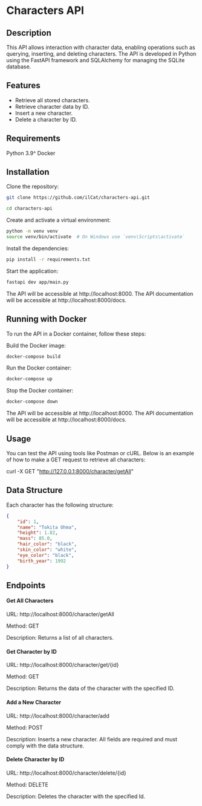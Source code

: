 # Characters API

## Description

This API allows interaction with character data, enabling operations such as querying, inserting, and deleting characters. The API is developed in Python using the FastAPI framework and SQLAlchemy for managing the SQLite database.

## Features

- Retrieve all stored characters.
- Retrieve character data by ID.
- Insert a new character.
- Delete a character by ID.

## Requirements
Python 3.9^
Docker 

## Installation
Clone the repository:
```bash
git clone https://github.com/ilCat/characters-api.git

cd characters-api
```
Create and activate a virtual environment:
```bash
python -m venv venv
source venv/bin/activate  # On Windows use `venv\Scripts\activate`
```
Install the dependencies:
```bash
pip install -r requirements.txt
```
Start the application:

```bash
fastapi dev app/main.py 
```

The API will be accessible at http://localhost:8000.
The API documentation will be accessible at http://localhost:8000/docs.

## Running with Docker
To run the API in a Docker container, follow these steps:

Build the Docker image:
```bash
docker-compose build
```
Run the Docker container:
```bash
docker-compose up
```
Stop the Docker container:
```bash
docker-compose down
```
The API will be accessible at http://localhost:8000.
The API documentation will be accessible at http://localhost:8000/docs.

## Usage
You can test the API using tools like Postman or cURL. Below is an example of how to make a GET request to retrieve all characters:

curl -X GET "http://127.0.0.1:8000/character/getAll"

## Data Structure

Each character has the following structure:

```json
{
    "id": 1,
    "name": "Tokita Ohma",
    "height": 1.82,
    "mass": 85.0,
    "hair_color": "black",
    "skin_color": "white",
    "eye_color": "black",
    "birth_year": 1992
}
```


## Endpoints
#### Get All Characters

URL:  http://localhost:8000/character/getAll

Method: GET

Description: Returns a list of all characters.

#### Get Character by ID

URL:  http://localhost:8000/character/get/{id}

Method: GET

Description: Returns the data of the character with the specified ID.

#### Add a New Character

URL:  http://localhost:8000/character/add

Method: POST

Description: Inserts a new character. All fields are required and must comply with the data structure.

#### Delete Character by ID

URL:  http://localhost:8000/character/delete/{id}

Method: DELETE

Description: Deletes the character with the specified Id.